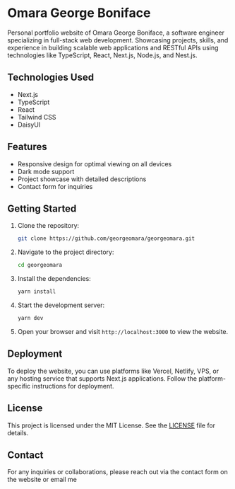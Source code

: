 # Omara George Boniface

Personal portfolio website of Omara George Boniface, a software engineer specializing in full-stack web development. Showcasing projects, skills, and experience in building scalable web applications and RESTful APIs using technologies like TypeScript, React, Next.js, Node.js, and Nest.js.

## Technologies Used

- Next.js
- TypeScript
- React
- Tailwind CSS
- DaisyUI

## Features

- Responsive design for optimal viewing on all devices
- Dark mode support
- Project showcase with detailed descriptions
- Contact form for inquiries

## Getting Started

1. Clone the repository:
   ```bash
   git clone https://github.com/georgeomara/georgeomara.git
   ```
2. Navigate to the project directory:
   ```bash
   cd georgeomara
   ```
3. Install the dependencies:
   ```bash
   yarn install
   ```
4. Start the development server:
   ```bash
   yarn dev
   ```
5. Open your browser and visit `http://localhost:3000` to view the website.

## Deployment

To deploy the website, you can use platforms like Vercel, Netlify, VPS, or any hosting service that supports Next.js applications. Follow the platform-specific instructions for deployment.

## License

This project is licensed under the MIT License. See the [LICENSE](LICENSE) file for details.

## Contact

For any inquiries or collaborations, please reach out via the contact form on the website or email me
